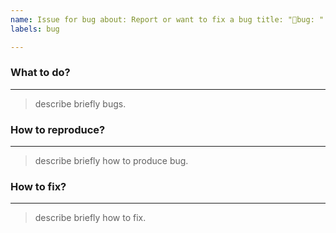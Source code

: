 ```yaml
---
name: Issue for bug about: Report or want to fix a bug title: "🦠bug: "
labels: bug

---
```


### What to do?
----
> describe briefly bugs.


### How to reproduce?
----
> describe briefly how to produce bug.

### How to fix?
----
> describe briefly how to fix.